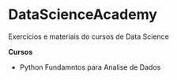 # DataScienceAcademy
Exercícios e materiais do cursos de Data Science

**Cursos**
- Python Fundamntos para Analise de Dados
